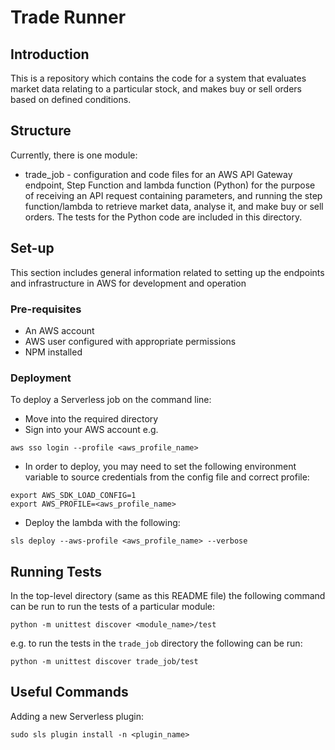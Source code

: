 # Trade Runner

## Introduction
This is a repository which contains the code for a system that evaluates market 
data relating to a particular stock, and makes buy or sell orders based on defined conditions. 

## Structure
Currently, there is one module:
- trade_job - configuration and code files for an AWS API Gateway endpoint, Step Function and lambda 
  function (Python) for the purpose of receiving an API request containing parameters, and running the step 
  function/lambda to retrieve market data, analyse it, and make buy or sell orders. The tests for the Python code 
  are included in this directory.

## Set-up
This section includes general information related to setting up the endpoints and infrastructure in AWS for development 
and operation

### Pre-requisites
- An AWS account
- AWS user configured with appropriate permissions
- NPM installed

### Deployment

To deploy a Serverless job on the command line:
- Move into the required directory 
- Sign into your AWS account e.g.
```
aws sso login --profile <aws_profile_name>
```
- In order to deploy, you may need to set the following environment variable to source credentials from the config file and correct profile:
```     
export AWS_SDK_LOAD_CONFIG=1
export AWS_PROFILE=<aws_profile_name>
```
- Deploy the lambda with the following:
```
sls deploy --aws-profile <aws_profile_name> --verbose
```

## Running Tests
In the top-level directory (same as this README file) the following command can be run to run the tests of a 
particular module:
```
python -m unittest discover <module_name>/test
```
e.g. to run the tests in the `trade_job` directory the following can be run:
```
python -m unittest discover trade_job/test
```

## Useful Commands
Adding a new Serverless plugin:
```
sudo sls plugin install -n <plugin_name>
```
